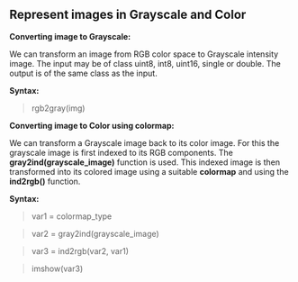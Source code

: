 ## Represent images in Grayscale and Color ##

**Converting image to Grayscale:**

We can transform an image from RGB color space to Grayscale intensity image. The input may be of class uint8, int8, uint16, single or double. 
The output is of the same class as the input.

**Syntax:** 

> rgb2gray(img)

**Converting image to Color using colormap:**

We can transform a Grayscale image back to its color image. 
For this the grayscale image is first indexed to its RGB components. 
The **gray2ind(grayscale_image)** function is used.
This indexed image is then transformed into its colored image using a suitable **colormap** and using the **ind2rgb()** function.

**Syntax:** 

> var1 = colormap_type

> var2 = gray2ind(grayscale_image)

> var3 = ind2rgb(var2, var1)

> imshow(var3)
